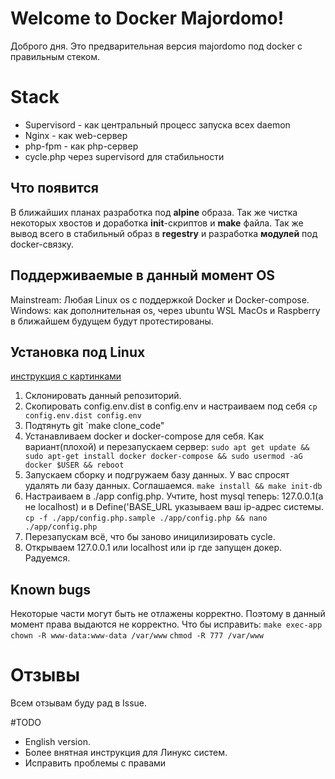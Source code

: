 # Welcome to Docker Majordomo!

Доброго дня. Это предварительная версия majordomo под docker с правильным стеком.

# Stack
 - Supervisord - как центральный процесс запуска всех daemon
 - Nginx - как web-сервер
 - php-fpm - как php-сервер
 - cycle.php через supervisord для стабильности

## Что появится

В ближайших планах разработка под **alpine** образа. Так же чистка некоторых хвостов  и доработка **init**-скриптов и **make** файла. Так же вывод всего в стабильный образ в **regestry** и разработка **модулей** под docker-связку.

## Поддерживаемые в данный момент OS

Mainstream: Любая Linux os с поддержкой Docker и Docker-compose.
Windows: как дополнительная os, через ubuntu WSL
MacOs и Raspberry в ближайшем будущем будут протестированы.

## Установка под Linux

[инструкция с картинками](https://kb.mjdm.ru/%D1%83%D1%81%D1%82%D0%B0%D0%BD%D0%BE%D0%B2%D0%BA%D0%B0-majordomo-%D0%B2-docker/)

1. Склонировать данный репозиторий.
 2. Скопировать config.env.dist в config.env и настраиваем под себя
    `cp config.env.dist config.env`
3. Подтянуть git
    `make clone_code"
4. Устанавливаем docker и docker-compose для себя. Как вариант(плохой) и перезапускаем сервер:
    `sudo apt get update && sudo apt-get install docker docker-compose && sudo usermod -aG docker $USER && reboot`
5. Запускаем сборку и подгружаем базу данных. У вас спросят удалять ли базу данных. Соглашаемся.
    `make install && make init-db`
6. Настраиваем в ./app config.php. Учтите, host mysql теперь: 127.0.0.1(а не localhost) и в Define('BASE_URL указываем ваш ip-адрес системы.
    `cp -f ./app/config.php.sample ./app/config.php && nano ./app/config.php`
7. Перезапускам всё, что бы заново иницилизировать cycle.
8. Открываем 127.0.0.1 или localhost или ip где запущен докер. Радуемся.

## Known bugs
Некоторые части могут быть не отлажены корректно. Поэтому в данный момент права выдаются не корректно. Что бы исправить:
`make exec-app`
`chown -R www-data:www-data /var/www`
`chmod -R 777 /var/www`

# Отзывы
Всем отзывам буду рад в Issue.

#TODO
- English version.
- Более внятная инструкция для Линукс систем.
- Исправить проблемы с правами